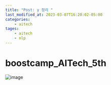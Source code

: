 ```yaml
---
title: "Post: y 정리 "
last_modified_at: 2023-03-07T16:20:02-05:00
categories:
    - aitech
tages:
    - aitech
    - nlp
---
```


# boostcamp_AITech_5th
![image](../../../image/aitech.png)